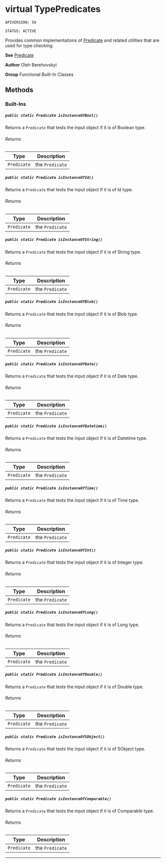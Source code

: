 # virtual TypePredicates

`APIVERSION: 59`

`STATUS: ACTIVE`

Provides common implementations of [Predicate](/docs/Functional-Abstract-Classes/Predicate.md)
and related utilities that are used for type checking.


**See** [Predicate](/docs/Functional-Abstract-Classes/Predicate.md)


**Author** Oleh Berehovskyi


**Group** Functional Built-In Classes

## Methods
### Built-Ins
##### `public static Predicate isInstanceOfBool()`

Returns a `Predicate` that tests the input object if it is of Boolean type.

###### Returns

|Type|Description|
|---|---|
|`Predicate`|the `Predicate`|

##### `public static Predicate isInstanceOfId()`

Returns a `Predicate` that tests the input object if it is of Id type.

###### Returns

|Type|Description|
|---|---|
|`Predicate`|the `Predicate`|

##### `public static Predicate isInstanceOfString()`

Returns a `Predicate` that tests the input object if it is of String type.

###### Returns

|Type|Description|
|---|---|
|`Predicate`|the `Predicate`|

##### `public static Predicate isInstanceOfBlob()`

Returns a `Predicate` that tests the input object if it is of Blob type.

###### Returns

|Type|Description|
|---|---|
|`Predicate`|the `Predicate`|

##### `public static Predicate isInstanceOfDate()`

Returns a `Predicate` that tests the input object if it is of Date type.

###### Returns

|Type|Description|
|---|---|
|`Predicate`|the `Predicate`|

##### `public static Predicate isInstanceOfDatetime()`

Returns a `Predicate` that tests the input object if it is of Datetime type.

###### Returns

|Type|Description|
|---|---|
|`Predicate`|the `Predicate`|

##### `public static Predicate isInstanceOfTime()`

Returns a `Predicate` that tests the input object if it is of Time type.

###### Returns

|Type|Description|
|---|---|
|`Predicate`|the `Predicate`|

##### `public static Predicate isInstanceOfInt()`

Returns a `Predicate` that tests the input object if it is of Integer type.

###### Returns

|Type|Description|
|---|---|
|`Predicate`|the `Predicate`|

##### `public static Predicate isInstanceOfLong()`

Returns a `Predicate` that tests the input object if it is of Long type.

###### Returns

|Type|Description|
|---|---|
|`Predicate`|the `Predicate`|

##### `public static Predicate isInstanceOfDouble()`

Returns a `Predicate` that tests the input object if it is of Double type.

###### Returns

|Type|Description|
|---|---|
|`Predicate`|the `Predicate`|

##### `public static Predicate isInstanceOfSObject()`

Returns a `Predicate` that tests the input object if it is of SObject type.

###### Returns

|Type|Description|
|---|---|
|`Predicate`|the `Predicate`|

##### `public static Predicate isInstanceOfComparable()`

Returns a `Predicate` that tests the input object if it is of Comparable type.

###### Returns

|Type|Description|
|---|---|
|`Predicate`|the `Predicate`|

---
